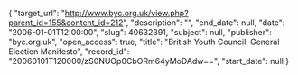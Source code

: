 {
  "target_url": "http://www.byc.org.uk/view.php?parent_id=155&content_id=212", 
  "description": "", 
  "end_date": null, 
  "date": "2006-01-01T12:00:00", 
  "slug": 40632391, 
  "subject": null, 
  "publisher": "byc.org.uk", 
  "open_access": true, 
  "title": "British Youth Council: General Election Manifesto", 
  "record_id": "20060101T120000/zS0NUOp0CbORm64yMoDAdw==", 
  "start_date": null
}

